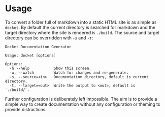 # Usage

To convert a folder full of markdown into a static HTML site is as simple as `docket`. By default the current directory is searched for markdown and the target directory where the site is rendered is `./build`. The source and target directory can be overridden with `-s` and `-t`:

```nohilight
Docket Documentation Generator

Usage: docket [options]

Options:
  -h --help           Show this screen.
  -w, --watch         Watch for changes and re-generate.
  -s, --source=<in>   Documentation directory, default is current directory.
  -t, --target=<out>  Write the output to <out>, default is `./build/`.
```

Further configuration is deliberately left impossible. The aim is to provide a simple way to create documentation without any configuration or theming to provide distractions.
